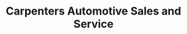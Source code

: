 ---
title: "Carpenters Automotive Sales and Service"
url: /rochester/carpenters-automotive-sales-and-service/
shop: Autowerkstatt
---